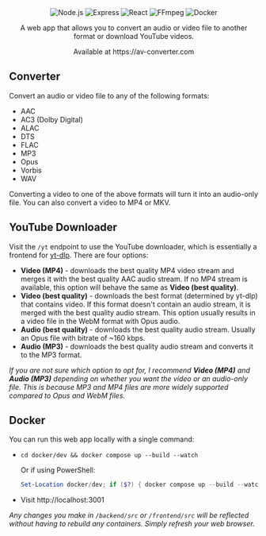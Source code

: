 <div align="center">
  <img src="https://img.shields.io/badge/Node.js-0F9A41?style=for-the-badge&logo=node&color=black" alt="Node.js" />
  <img src="https://img.shields.io/badge/Express-0F9A41?style=for-the-badge&logo=express&color=black" alt="Express" />
  <img src="https://img.shields.io/badge/React-000000?style=for-the-badge&logo=react&logoColor=60DAFB" alt="React" />
  <img src="https://img.shields.io/badge/FFmpeg-000000?style=for-the-badge&logo=ffmpeg&logoColor=green" alt="FFmpeg" />
  <img src="https://img.shields.io/badge/Docker-000000?style=for-the-badge&logo=docker&logoColor=0db7ed" alt="Docker" />
  <p>A web app that allows you to convert an audio or video file to another format or download YouTube videos.</p>
  <p>Available at https://av-converter.com</p>
</div>

## Converter

Convert an audio or video file to any of the following formats:

- AAC
- AC3 (Dolby Digital)
- ALAC
- DTS
- FLAC
- MP3
- Opus
- Vorbis
- WAV

Converting a video to one of the above formats will turn it into an audio-only file. You can also convert a video to MP4 or MKV.

## YouTube Downloader

Visit the `/yt` endpoint to use the YouTube downloader, which is essentially a frontend for [yt-dlp](https://github.com/yt-dlp/yt-dlp). There are four options:

- **Video (MP4)** - downloads the best quality MP4 video stream and merges it with the best quality AAC audio stream. If no MP4 stream is available, this option will behave the same as **Video (best quality)**.
- **Video (best quality)** - downloads the best format (determined by yt-dlp) that contains video. If this format doesn't contain an audio stream, it is merged with the best quality audio stream. This option usually results in a video file in the WebM format with Opus audio.
- **Audio (best quality)** - downloads the best quality audio stream. Usually an Opus file with bitrate of ~160 kbps.
- **Audio (MP3)** - downloads the best quality audio stream and converts it to the MP3 format.

_If you are not sure which option to opt for, I recommend **Video (MP4)** and **Audio (MP3)** depending on whether you want the video or an audio-only file. This is because MP3 and MP4 files are more widely supported compared to Opus and WebM files._

## Docker

You can run this web app locally with a single command:

- ```
  cd docker/dev && docker compose up --build --watch
  ```

  Or if using PowerShell:

  ```powershell
  Set-Location docker/dev; if ($?) { docker compose up --build --watch }
  ```

- Visit http://localhost:3001

_Any changes you make in `/backend/src` or `/frontend/src` will be reflected without having to rebuild any containers. Simply refresh your web browser._
